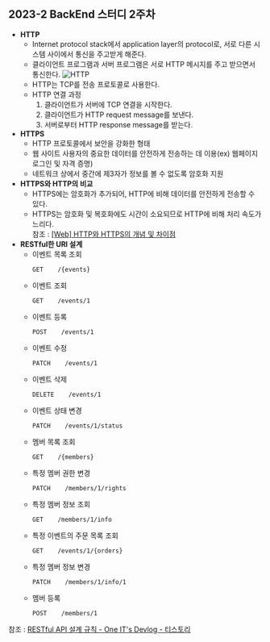 ## 2023-2 BackEnd 스터디 2주차

- **HTTP**
    - Internet protocol stack에서 application layer의 protocol로, 서로 다른 시스템 사이에서 통신을 주고받게 해준다.
    - 클라이언트 프로그램과 서버 프로그램은 서로 HTTP 메시지를 주고 받으면서 통신한다.
      ![HTTP](https://media.geeksforgeeks.org/wp-content/uploads/20230521175108/ImageOfHTTPRequestResponse-1024x580-660.webp)
    - HTTP는 TCP를 전송 프로토콜로 사용한다.
    - HTTP 연결 과정
        1. 클라이언트가 서버에 TCP 연결을 시작한다.
        2. 클라이언트가 HTTP request message를 보낸다.
        3. 서버로부터 HTTP response message를 받는다.
- **HTTPS**
    - HTTP 프로토콜에서 보안을 강화한 형태
    - 웹 사이트 사용자의 중요한 데이터를 안전하게 전송하는 데 이용(ex) 웹페이지 로그인 및 자격 증명)
    - 네트워크 상에서 중간에 제3자가 정보를 볼 수 없도록 암호화 지원
- **HTTPS와 HTTP의 비교**
    - HTTPS에는 암호화가 추가되어, HTTP에 비해 데이터를 안전하게 전송할 수 있다.
    - HTTPS는 암호화 및 복호화에도 시간이 소요되므로 HTTP에 비해 처리 속도가 느리다.<br/>
      참조 : [[Web] HTTP와 HTTPS의 개념 및 차이점](https://mangkyu.tistory.com/98)
- **RESTful한 URI 설계**
    - 이벤트 목록 조회<br/>
      ~~~~
      GET    /{events}
      ~~~~
    - 이벤트 조회<br/>
      ~~~~
      GET    /events/1
      ~~~~
    - 이벤트 등록<br/>
      ~~~~
      POST    /events/1
      ~~~~
    - 이벤트 수정<br/>
      ~~~~
      PATCH    /events/1
      ~~~~
    - 이벤트 삭제<br/>
      ~~~~
      DELETE    /events/1
      ~~~~
    - 이벤트 상태 변경<br/>
      ~~~~
      PATCH    /events/1/status
      ~~~~
    - 멤버 목록 조회<br/>
      ~~~~
      GET    /{members}
      ~~~~
    - 특정 멤버 권한 변경<br/>
      ~~~~
      PATCH    /members/1/rights
      ~~~~
    - 특정 멤버 정보 조회<br/>
      ~~~~
      GET    /members/1/info
      ~~~~
    - 특정 이벤트의 주문 목록 조회<br/>
      ~~~~
      GET    /events/1/{orders}
      ~~~~
    - 특정 멤버 정보 변경<br/>
      ~~~~
      PATCH    /members/1/info/1
      ~~~~
    - 멤버 등록<br/>
      ~~~~
      POST    /members/1
      ~~~~
참조 : [RESTful API 설계 규칙 - One IT's Devlog - 티스토리](https://one-it.tistory.com/entry/RESTful-API-%EC%84%A4%EA%B3%84-%EA%B7%9C%EC%B9%99)
